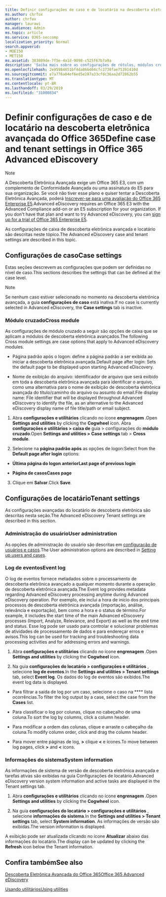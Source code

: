 ```yaml
---
title: Definir configurações de caso e de locatário na descoberta eletrônica avançada do Office 365
ms.author: chrfox
author: chrfox
manager: laurawi
ms.audience: Admin
ms.topic: article
ms.service: O365-seccomp
localization_priority: Normal
search.appverid:
- MOE150
- MET150
ms.assetid: 383809de-7f5e-4a1d-9098-c525f67b7a9a
description: 'Saiba mais sobre as configurações de rótulos, módulos cruzados e locatários que você pode definir no nível do caso na descoberta eletrônica avançada do Office 365.  '
ms.openlocfilehash: 2e95984651bf4da86bd64cfc3730fae75391410d
ms.sourcegitcommit: e7a776a04ef6ed5e287a33cfdc36aa2d72862b55
ms.translationtype: MT
ms.contentlocale: pt-BR
ms.lasthandoff: 03/29/2019
ms.locfileid: "31000834"
---
```

# <a name="define-case-and-tenant-settings-in-office-365-advanced-ediscovery"></a><span data-ttu-id="1230d-103">Definir configurações de caso e de locatário na descoberta eletrônica avançada do Office 365</span><span class="sxs-lookup"><span data-stu-id="1230d-103">Define case and tenant settings in Office 365 Advanced eDiscovery</span></span>

> [!NOTE]
> <span data-ttu-id="1230d-p101">A Descoberta Eletrônica Avançada exige um Office 365 E3, com um complemento de Conformidade Avançada ou uma assinatura do E5 para sua organização. Se você não tiver esse plano e quiser tentar a Descoberta Eletrônica Avançada, poderá [Inscrever-se para uma avaliação do Office 365 Enterprise E5](https://go.microsoft.com/fwlink/p/?LinkID=698279).</span><span class="sxs-lookup"><span data-stu-id="1230d-p101">Advanced eDiscovery requires an Office 365 E3 with the Advanced Compliance add-on or an E5 subscription for your organization. If you don't have that plan and want to try Advanced eDiscovery, you can [sign up for a trial of Office 365 Enterprise E5](https://go.microsoft.com/fwlink/p/?LinkID=698279).</span></span> 
  
<span data-ttu-id="1230d-106">As configurações de caixa de descoberta eletrônica avançada e locatário são descritas neste tópico.</span><span class="sxs-lookup"><span data-stu-id="1230d-106">The Advanced eDiscovery case and tenant settings are described in this topic.</span></span>
  
## <a name="case-settings"></a><span data-ttu-id="1230d-107">Configurações de caso</span><span class="sxs-lookup"><span data-stu-id="1230d-107">Case settings</span></span>

<span data-ttu-id="1230d-108">Estas seções descrevem as configurações que podem ser definidas no nível de caso.</span><span class="sxs-lookup"><span data-stu-id="1230d-108">This sections describes the settings that can be defined at the case level.</span></span>
  
> [!NOTE]
> <span data-ttu-id="1230d-109">Se nenhum caso estiver selecionado no momento na descoberta eletrônica avançada, a guia **configurações de caso** está inativa.</span><span class="sxs-lookup"><span data-stu-id="1230d-109">If no case is currently selected in Advanced eDiscovery, the **Case settings** tab is inactive.</span></span> 
  
### <a name="cross-module"></a><span data-ttu-id="1230d-110">Módulo cruzado</span><span class="sxs-lookup"><span data-stu-id="1230d-110">Cross module</span></span>

<span data-ttu-id="1230d-111">As configurações de módulo cruzado a seguir são opções de caixa que se aplicam a módulos de descoberta eletrônica avançados.</span><span class="sxs-lookup"><span data-stu-id="1230d-111">The following Cross module settings are case options that apply to Advanced eDiscovery modules.</span></span>
  
- <span data-ttu-id="1230d-112">Página padrão após o logon: define a página padrão a ser exibida ao iniciar a descoberta eletrônica avançada.</span><span class="sxs-lookup"><span data-stu-id="1230d-112">Default page after login: Sets the default page to be displayed upon starting Advanced eDiscovery.</span></span>
    
- <span data-ttu-id="1230d-113">Nome de exibição do arquivo: identificador de arquivo que será exibido em toda a descoberta eletrônica avançada para identificar o arquivo, como uma alternativa para o nome de exibição de descoberta eletrônica avançada do título/caminho do arquivo ou assunto do email.</span><span class="sxs-lookup"><span data-stu-id="1230d-113">File display name: File identifier that will be displayed throughout Advanced eDiscovery to identify the file, as an alternative to the Advanced eDiscovery display name of file title/path or email subject.</span></span>
    
1. <span data-ttu-id="1230d-114">Abra **configurações e utilitários** clicando no ícone **engrenagem** .</span><span class="sxs-lookup"><span data-stu-id="1230d-114">Open **Settings and utilities** by clicking the **Cogwheel** icon.</span></span> <span data-ttu-id="1230d-115">Abra **configurações e utilitários \> caixa de** guia \> configurações do **módulo cruzado**.</span><span class="sxs-lookup"><span data-stu-id="1230d-115">Open **Settings and utilities \> Case settings** tab \> **Cross module**.</span></span> 
    
2. <span data-ttu-id="1230d-116">Selecione na **página padrão após** as opções de logon:</span><span class="sxs-lookup"><span data-stu-id="1230d-116">Select from the **Default page after login** options:</span></span> 
    
  - <span data-ttu-id="1230d-117">**Última página do logon anterior**</span><span class="sxs-lookup"><span data-stu-id="1230d-117">**Last page of previous login**</span></span>
    
  - <span data-ttu-id="1230d-118">**Página de casos**</span><span class="sxs-lookup"><span data-stu-id="1230d-118">**Cases page**</span></span>
    
3. <span data-ttu-id="1230d-119">Clique em **Salvar**.</span><span class="sxs-lookup"><span data-stu-id="1230d-119">Click **Save**.</span></span>
    
## <a name="tenant-settings"></a><span data-ttu-id="1230d-120">Configurações de locatário</span><span class="sxs-lookup"><span data-stu-id="1230d-120">Tenant settings</span></span>

<span data-ttu-id="1230d-121">As configurações avançadas do locatário de descoberta eletrônica são descritas nesta seção.</span><span class="sxs-lookup"><span data-stu-id="1230d-121">The Advanced eDiscovery Tenant settings are described in this section.</span></span>
  
### <a name="user-administration"></a><span data-ttu-id="1230d-122">Administração do usuário</span><span class="sxs-lookup"><span data-stu-id="1230d-122">User administration</span></span>

<span data-ttu-id="1230d-123">As opções de administração do usuário são descritas em [configuração de usuários e casos](set-up-users-and-cases-in-advanced-ediscovery.md).</span><span class="sxs-lookup"><span data-stu-id="1230d-123">The User administration options are described in [Setting up users and cases](set-up-users-and-cases-in-advanced-ediscovery.md).</span></span>
  
### <a name="event-log"></a><span data-ttu-id="1230d-124">Log de eventos</span><span class="sxs-lookup"><span data-stu-id="1230d-124">Event log</span></span>

<span data-ttu-id="1230d-125">O log de eventos fornece metadados sobre o processamento de descoberta eletrônica avançado a qualquer momento durante a operação de descoberta eletrônica avançada.</span><span class="sxs-lookup"><span data-stu-id="1230d-125">The Event log provides metadata regarding Advanced eDiscovery processing anytime during Advanced eDiscovery operation.</span></span> <span data-ttu-id="1230d-126">Por exemplo, ele inclui a hora de início dos principais processos de descoberta eletrônica avançada (importação, análise, relevância e exportação), bem como a hora e o status de término.</span><span class="sxs-lookup"><span data-stu-id="1230d-126">For example, it includes the start time of the main Advanced eDiscovery processes (Import, Analyze, Relevance, and Export) as well as the end time and status.</span></span> <span data-ttu-id="1230d-127">Esse log pode ser usado para controlar e solucionar problemas de atividades de processamento de dados e para endereçar erros e avisos.</span><span class="sxs-lookup"><span data-stu-id="1230d-127">This log can be used for tracking and troubleshooting data processing activities and for addressing errors and warnings.</span></span>
  
1. <span data-ttu-id="1230d-128">Abra **configurações e utilitários** clicando no ícone **engrenagem** .</span><span class="sxs-lookup"><span data-stu-id="1230d-128">Open **Settings and utilities** by clicking the **Cogwheel** icon.</span></span> 
    
2. <span data-ttu-id="1230d-129">Na guia **configurações do locatário \> configurações e utilitários** , selecione **log de eventos**.</span><span class="sxs-lookup"><span data-stu-id="1230d-129">In the **Settings and utilities \> Tenant settings** tab, select **Event log**.</span></span> <span data-ttu-id="1230d-130">Os dados do log de eventos são exibidos.</span><span class="sxs-lookup"><span data-stu-id="1230d-130">The event log data is displayed.</span></span>
    
  - <span data-ttu-id="1230d-131">Para filtrar a saída de log por um caso, selecione o caso na \*\*\*\* lista ocorrências.</span><span class="sxs-lookup"><span data-stu-id="1230d-131">To filter the log output by a case, select the case from the **Cases** list.</span></span> 
    
  - <span data-ttu-id="1230d-132">Para classificar o log por colunas, clique no cabeçalho de uma coluna.</span><span class="sxs-lookup"><span data-stu-id="1230d-132">To sort the log by columns, click a column header.</span></span> 
    
  - <span data-ttu-id="1230d-133">Para modificar a ordem das colunas, clique e arraste o cabeçalho da coluna.</span><span class="sxs-lookup"><span data-stu-id="1230d-133">To modify column order, click and drag the column header.</span></span>
    
  - <span data-ttu-id="1230d-134">Para mover entre páginas de log, **\>** clique **\<** e ícones.</span><span class="sxs-lookup"><span data-stu-id="1230d-134">To move between log pages, click **\>** and **\<** icons.</span></span> 
    
### <a name="system-information"></a><span data-ttu-id="1230d-135">Informações do sistema</span><span class="sxs-lookup"><span data-stu-id="1230d-135">System information</span></span>

<span data-ttu-id="1230d-136">As informações de sistema de versão de descoberta eletrônica avançada e tarefas ativas são exibidas na guia Configurações de locatário.</span><span class="sxs-lookup"><span data-stu-id="1230d-136">Advanced eDiscovery version system information and active tasks are displayed in the Tenant settings tab.</span></span>
  
1. <span data-ttu-id="1230d-137">Abra **configurações e utilitários** clicando no ícone **engrenagem** .</span><span class="sxs-lookup"><span data-stu-id="1230d-137">Open **Settings and utilities** by clicking the **Cogwheel** icon.</span></span> 
    
2. <span data-ttu-id="1230d-138">Na guia **configurações do locatário \> configurações e utilitários** , selecione **informações do sistema**.</span><span class="sxs-lookup"><span data-stu-id="1230d-138">In the **Settings and utilities \> Tenant settings** tab, select **System information**.</span></span> <span data-ttu-id="1230d-139">As informações de versão são exibidas.</span><span class="sxs-lookup"><span data-stu-id="1230d-139">The version information is displayed.</span></span>
    
<span data-ttu-id="1230d-140">A exibição pode ser atualizada clicando no ícone **Atualizar** abaixo das informações do locatário.</span><span class="sxs-lookup"><span data-stu-id="1230d-140">The display can be updated by clicking the **Refresh** icon below the Tenant information.</span></span> 
  
## <a name="see-also"></a><span data-ttu-id="1230d-141">Confira também</span><span class="sxs-lookup"><span data-stu-id="1230d-141">See also</span></span>

[<span data-ttu-id="1230d-142">Descoberta Eletrônica Avançada do Office 365</span><span class="sxs-lookup"><span data-stu-id="1230d-142">Office 365 Advanced eDiscovery</span></span>](office-365-advanced-ediscovery.md)
  
[<span data-ttu-id="1230d-143">Usando utilitários</span><span class="sxs-lookup"><span data-stu-id="1230d-143">Using utilities</span></span>](use-advanced-ediscovery-utilities.md)

